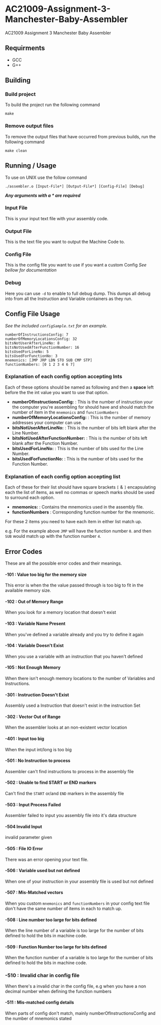 # AC21009-Assignment-3-Manchester-Baby-Assembler
AC21009 Assignment 3 Manchester Baby Assembler

## Requirments
- GCC
- G++

## Building

### Build project
To build the project run the following command

   `make`

### Remove output files
To remove the output files that have occurred from previous builds, run the following command

   `make clean`

## Running / Usage

To use on UNIX use the follow command

`./assembler.o [Input-File*] [Output-File*] [Config-File] [Debug]`

***Any arguments with a \* are required***

### Input File
   This is your input text file with your assembly code.
    
### Output File
   This is the text file you want to output the Machine Code to.
    
### Config File
   This is the config file you want to use if you want a custom Config
   *See bellow for documentation*
    
### Debug
   Here you can use `-d` to enable to full debug dump.
   This dumps all debug into from all the Instruction and Variable containers as they run.
    
## Config File Usage
*See the included `configSample.txt` for an example.*

```
numberOfInstructionsConfig: 7
numberOfMemoryLocationsConfig: 32
bitsNotUserAfterLineNo: 8
bitsNotUsedAfterFunctionNumber: 16
bitsUsedForLineNo: 5
bitsUsedForFunctionNo: 3
mnemonics: [JMP JRP LDN STO SUB CMP STP]
functionNumbers: [0 1 2 3 4 6 7]
```

### Explanation of each config option accepting Ints

Each of these options should be named as following and then a **space** left 
before the the int value you want to use that option.

- **numberOfInstructionsConfig:** : This is the number of instruction your the computer you're assembling for should have and should match the number of item in the `mnemonics` and `functionNumbers`
- **numberOfMemoryLocationsConfig:** : This is the number of memory addresses your computer can use.
- **bitsNotUserAfterLineNo:** : This is the number of bits left blank after the Line Number.
- **bitsNotUsedAfterFunctionNumber:** : This is the number of bits left blank after the Function Number.
- **bitsUsedForLineNo:** : This is the number of bits used for the Line Number.
- **bitsUsedForFunctionNo:** : This is the number of bits used for the Function Number.

### Explanation of each config option accepting list

Each of these for their list should have square brackets `[` & `]` 
encapsulating each the list of items, as well no commas or speech marks 
should be used to surround each option.

- **mnemonics:** : Contains the mnemonics used in the assembly file.
- **functionNumbers** : Corresponding function number for the mnemonic.

For these 2 items you need to have each item in either list match up.

e.g. For the example above `JMP` will have the function number `0`. 
and then `SUB` would match up with the function number `4`.

## Error Codes
These are all the possible error codes and their meanings.

#### -101 : Value too big for the memory size
This error is when the the value passed through is too big to fit in the available memory size.

#### -102 : Out of Memory Range
When you look for a memory location that doesn't exist

#### -103 : Variable Name Present
When you've defined a variable already and you try to define it again

#### -104 : Variable Doesn't Exist
When you use a variable with an instruction that you haven't defined

#### -105 : Not Enough Memory
When there isn't enough memory locations to the number of Variables and Instructions.

#### -301 :  Instruction Doesn't Exist
Assembly used a Instruction that doesn't exist in the instruction Set

#### -302 : Vector Out of Range
When the assembler looks at an non-existent vector location 

#### -401 : Input too big
When the input int/long is too big

#### -501 : No Instruction to process
Assembler can't find instructions to process in the assembly file

#### -502 : Unable to find START or END markers
Can't find the `START` or/and `END` markers in the assembly file

#### -503 : Input Process Failed
Assembler failed to input you assembly file into it's data structure

#### -504 Invalid Input
invalid parameter given

#### -505 : File IO Error
There was an error opening your text file.

#### -506 : Variable used but not defined
When one of your instruction in your assembly file is used but not defined

#### -507 : Mis-Matched vectors
When you custom `mnemonics` and `functionNumbers` in your config text file 
don't have the same number of items in each to match up.

#### -508 : Line number too large for bits defined
When the line number of a variable is too large for the number of bits 
defined to hold the bits in machine code.

#### -509 : Function Number too large for bits defined
When the function number of a variable is too large for the number of bits 
defined to hold the bits in machine code.

### -510 : Invalid char in config file
When there's a invalid char in the config file,
e.g when you have a non decimal number when defining the function numbers

#### -511 : Mis-matched config details
When parts of config don't match, 
mainly numberOfInstructionsConfig and the number of mnemonics stated


